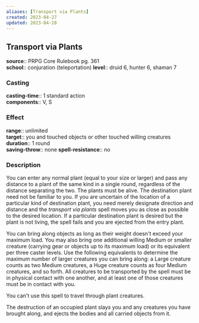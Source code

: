 ```yaml
---
aliases: [Transport via Plants]
created: 2023-04-27
updated: 2023-04-28
---
```


## Transport via Plants

**source**:: PRPG Core Rulebook pg. 361  
**school**:: conjuration (teleportation)
**level**:: druid 6, hunter 6, shaman 7

### Casting

**casting-time**:: 1 standard action  
**components**:: V, S

### Effect

**range**:: unlimited  
**target**:: you and touched objects or other touched willing creatures  
**duration**:: 1 round  
**saving-throw**:: none
**spell-resistance**:: no

### Description

You can enter any normal plant (equal to your size or larger) and pass any distance to a plant of the same kind in a single round, regardless of the distance separating the two. The plants must be alive. The destination plant need not be familiar to you. If you are uncertain of the location of a particular kind of destination plant, you need merely designate direction and distance and the *transport via plants* spell moves you as close as possible to the desired location. If a particular destination plant is desired but the plant is not living, the spell fails and you are ejected from the entry plant.  
  
You can bring along objects as long as their weight doesn't exceed your maximum load. You may also bring one additional willing Medium or smaller creature (carrying gear or objects up to its maximum load) or its equivalent per three caster levels. Use the following equivalents to determine the maximum number of larger creatures you can bring along: a Large creature counts as two Medium creatures, a Huge creature counts as four Medium creatures, and so forth. All creatures to be transported by the spell must be in physical contact with one another, and at least one of those creatures must be in contact with you.  
  
You can't use this spell to travel through plant creatures.  
  
The destruction of an occupied plant slays you and any creatures you have brought along, and ejects the bodies and all carried objects from it.
